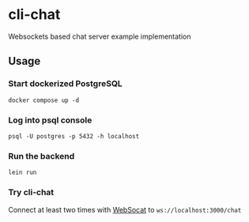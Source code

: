 # cli-chat

Websockets based chat server example implementation

## Usage

### Start dockerized PostgreSQL
```shell
docker compose up -d
```
    
### Log into psql console
```shell
psql -U postgres -p 5432 -h localhost
```

### Run the backend
```shell
lein run
```

### Try cli-chat

Connect at least two times with [WebSocat](https://github.com/vi/websocat/releases) to `ws://localhost:3000/chat`
